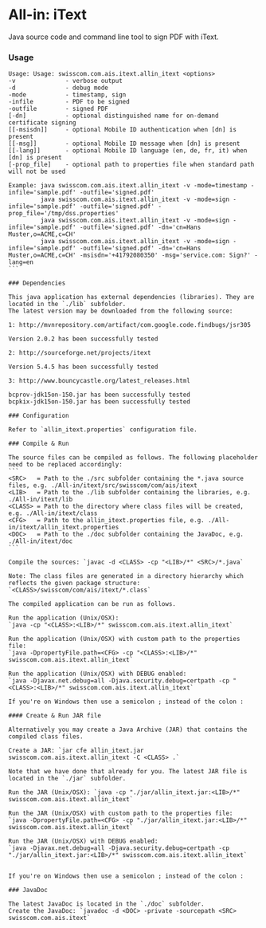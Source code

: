 All-in: iText
============

Java source code and command line tool to sign PDF with iText.

### Usage

````
Usage: Usage: swisscom.com.ais.itext.allin_itext <options>
-v              - verbose output
-d              - debug mode
-mode           - timestamp, sign
-infile         - PDF to be signed
-outfile        - signed PDF
[-dn]           - optional distinguished name for on-demand certificate signing
[[-msisdn]]     - optional Mobile ID authentication when [dn] is present
[[-msg]]        - optional Mobile ID message when [dn] is present
[[-lang]]       - optional Mobile ID language (en, de, fr, it) when [dn] is present
[-prop_file]    - optional path to properties file when standard path will not be used

Example: java swisscom.com.ais.itext.allin_itext -v -mode=timestamp -infile='sample.pdf' -outfile='signed.pdf'
         java swisscom.com.ais.itext.allin_itext -v -mode=sign -infile='sample.pdf' -outfile='signed.pdf' -prop_file='/tmp/dss.properties'
         java swisscom.com.ais.itext.allin_itext -v -mode=sign -infile='sample.pdf' -outfile='signed.pdf' -dn='cn=Hans Muster,o=ACME,c=CH'
         java swisscom.com.ais.itext.allin_itext -v -mode=sign -infile='sample.pdf' -outfile='signed.pdf' -dn='cn=Hans Muster,o=ACME,c=CH' -msisdn='+41792080350' -msg='service.com: Sign?' -lang=en
```

### Dependencies

This java application has external dependencies (libraries). They are located in the `./lib` subfolder.
The latest version may be downloaded from the following source:

1: http://mvnrepository.com/artifact/com.google.code.findbugs/jsr305

Version 2.0.2 has been successfully tested

2: http://sourceforge.net/projects/itext

Version 5.4.5 has been successfully tested

3: http://www.bouncycastle.org/latest_releases.html

bcprov-jdk15on-150.jar has been successfully tested
bcpkix-jdk15on-150.jar has been successfully tested

### Configuration

Refer to `allin_itext.properties` configuration file.

### Compile & Run

The source files can be compiled as follows. The following placeholder need to be replaced accordingly:
```
<SRC>   = Path to the ./src subfolder containing the *.java source files, e.g. ./All-in/itext/src/swisscom/com/ais/itext
<LIB>   = Path to the ./lib subfolder containing the libraries, e.g. ./All-in/itext/lib
<CLASS> = Path to the directory where class files will be created, e.g. ./All-in/itext/class
<CFG>   = Path to the allin_itext.properties file, e.g. ./All-in/itext/allin_itext.properties
<DOC>   = Path to the ./doc subfolder containing the JavaDoc, e.g. ./All-in/itext/doc
```

Compile the sources: `javac -d <CLASS> -cp "<LIB>/*" <SRC>/*.java`

Note: The class files are generated in a directory hierarchy which reflects the given package structure: `<CLASS>/swisscom/com/ais/itext/*.class`

The compiled application can be run as follows.

Run the application (Unix/OSX):
`java -cp "<CLASS>:<LIB>/*" swisscom.com.ais.itext.allin_itext`

Run the application (Unix/OSX) with custom path to the properties file:
`java -DpropertyFile.path=<CFG> -cp "<CLASS>:<LIB>/*" swisscom.com.ais.itext.allin_itext`

Run the application (Unix/OSX) with DEBUG enabled:
`java -Djavax.net.debug=all -Djava.security.debug=certpath -cp "<CLASS>:<LIB>/*" swisscom.com.ais.itext.allin_itext`

If you're on Windows then use a semicolon ; instead of the colon : 

#### Create & Run JAR file

Alternatively you may create a Java Archive (JAR) that contains the compiled class files.

Create a JAR: `jar cfe allin_itext.jar swisscom.com.ais.itext.allin_itext -C <CLASS> .`

Note that we have done that already for you. The latest JAR file is located in the `./jar` subfolder. 

Run the JAR (Unix/OSX): `java -cp "./jar/allin_itext.jar:<LIB>/*" swisscom.com.ais.itext.allin_itext`

Run the JAR (Unix/OSX) with custom path to the properties file:
`java -DpropertyFile.path=<CFG> -cp "./jar/allin_itext.jar:<LIB>/*" swisscom.com.ais.itext.allin_itext`

Run the JAR (Unix/OSX) with DEBUG enabled:
`java -Djavax.net.debug=all -Djava.security.debug=certpath -cp "./jar/allin_itext.jar:<LIB>/*" swisscom.com.ais.itext.allin_itext`


If you're on Windows then use a semicolon ; instead of the colon : 

### JavaDoc

The latest JavaDoc is located in the `./doc` subfolder.
Create the JavaDoc: `javadoc -d <DOC> -private -sourcepath <SRC> swisscom.com.ais.itext`
